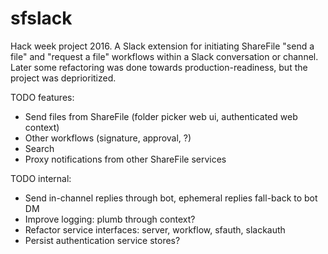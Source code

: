 # sfslack

Hack week project 2016. A Slack extension for initiating ShareFile "send a file" and "request a file" workflows within a Slack conversation or channel. Later some refactoring was done towards production-readiness, but the project was deprioritized.

TODO features:
* Send files from ShareFile (folder picker web ui, authenticated web context)
* Other workflows (signature, approval, ?)
* Search
* Proxy notifications from other ShareFile services

TODO internal:
* Send in-channel replies through bot, ephemeral replies fall-back to bot DM
* Improve logging: plumb through context?
* Refactor service interfaces: server, workflow, sfauth, slackauth
* Persist authentication service stores?
